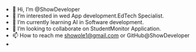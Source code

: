 - 👋 Hi, I’m @ShowDeveloper
- 👀 I’m interested in wed App development.EdTech Specialist.
- 🌱 I’m currently learning AI in Software development.
- 💞️ I’m looking to collaborate on StudentMonitor Application.
- 📫 How to reach me showole1@gmail.com or GitHub@ShowDeveloper
- 

<!---
ShowDeveloper/ShowDeveloper is a ✨ special ✨ repository because its `README.md` (this file) appears on your GitHub profile.
You can click the Preview link to take a look at your changes.
--->
